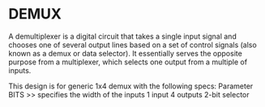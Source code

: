 # DEMUX 

A demultiplexer is a digital circuit that takes a single input signal and chooses one of several output lines based on a set of control signals (also known as a demux or data selector). It essentially serves the opposite purpose from a multiplexer, which selects one output from a multiple of inputs.

This design is for generic 1x4 demux with the following specs:
Parameter BITS >> specifies the width of the inputs
1 input
4 outputs
2-bit selector

